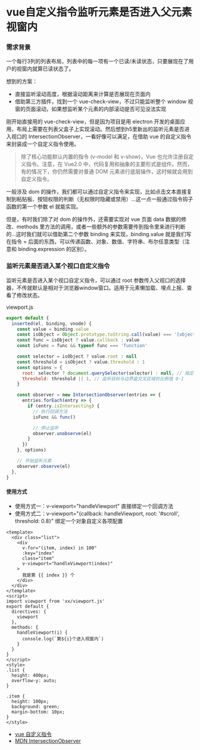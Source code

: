 
# vue自定义指令监听元素是否进入父元素视窗内

### 需求背景
一个每行3列的列表布局，列表中的每一项有一个已读/未读状态，只要展现在了用户的视窗内就算已读状态了。

想到的方案：
* 直接监听滚动高度，根据滚动距离来计算是否展现在页面内
* 借助第三方插件，找到一个 vue-check-view，不过只能监听整个 window 视窗的页面滚动，如果想监听某个元素的内部滚动是否可见没法实现

刚开始直接用的 vue-check-view，但是因为项目是用 electron 开发的桌面应用，布局上需要在列表父盒子上实现滚动。然后想到h5里新出的监听元素是否进入视口的 IntersectionObserver，一看好像可以满足，在借助 vue 的自定义指令来封装成一个自定义指令使用。

> 除了核心功能默认内置的指令 (v-model 和 v-show)，Vue 也允许注册自定义指令。注意，在 Vue2.0 中，代码复用和抽象的主要形式是组件。然而，有的情况下，你仍然需要对普通 DOM 元素进行底层操作，这时候就会用到自定义指令。

一般涉及 dom 的操作，我们都可以通过自定义指令来实现，比如点击文本直接复制到粘贴板、按钮权限的判断（无权限时隐藏或禁用）...这一点一般通过指令钩子函数的第一个参数 el 就能实现。

但是，有时我们除了对 dom 的操作外，还需要实现对 vue 页面 data 数据的修改、methods 里方法的调用，或者一些额外的参数需要传到指令里来进行判断的...这时我们就可以借助第二个参数 binding 来实现，binding.value 就是我们写在指令 = 后面的东西，可以传递函数、对象、数值、字符串、布尔任意类型（注意和 binding.expression 的区别）。

### 监听元素是否进入某个视口自定义指令

监听元素是否进入某个视口自定义指令，可以通过 root 参数传入父视口的选择器，不传就默认是相对于浏览器window窗口。适用于元素懒加载、埋点上报、查看了修改状态。

viewport.js
```js
export default {
  inserted(el, binding, vnode) {
    const value = binding.value
    const isObject = Object.prototype.toString.call(value) === '[object Object]'
    const func = isObject ? value.callback : value
    const isFunc = func && typeof func === 'function'

    const selector = isObject ? value.root : null
    const threshold = isObject ? value.threshold : 1
    const options = {
      root: selector ? document.querySelector(selector) : null, // 指定根(root)元素，未指定或 null 则默认为浏览器视窗
      threshold: threshold || 1, // 监听目标与边界盒交叉区域的比例值 0-1
    }

    const observer = new IntersectionObserver(entries => {
      entries.forEach(entry => {
        if (entry.isIntersecting) {
          // 执行回调方法
          isFunc && func()

          // 停止监听
          observer.unobserve(el)
        }
      })
    }, options)

    // 开始监听元素
    observer.observe(el)
  },
}
```

#### 使用方式

 * 使用方式一：v-viewport="handleViewport" 直接绑定一个回调方法
 * 使用方式二：v-viewport="{callback: handleViewport, root: '#scroll', threshold: 0.8}" 绑定一个对象自定义各项配置

```vue
<template>
  <div class="list">
    <div
      v-for="(item, index) in 100"
      :key="index"
      class="item"
      v-viewport="handleViewport(index)"
    >
      我是第 {{ index }} 个
    </div>
  </div>
</template>
<script>
import viewport from 'xx/viewport.js'
export default {
  directives: {
    viewport
  },
  methods: {
    handleViewport(i) {
      console.log(`第${i}个进入视窗内`)
    }
  }
}
</script>
<style>
.list {
  height: 400px;
  overflow-y: auto;
}

.item {
  height: 100px;
  background: green;
  margin-bottom: 10px;
}
</style>
```

 * [vue 自定义指令](https://v2.cn.vuejs.org/v2/guide/custom-directive.html)
 * [MDN IntersectionObserver](https://developer.mozilla.org/zh-CN/docs/Web/API/IntersectionObserver/IntersectionObserver)